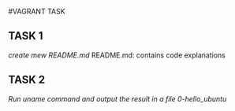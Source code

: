 #VAGRANT TASK
## TASK 1
*create mew README.md* README.md: contains code explanations
## TASK 2
*Run uname command and output the result in a file 0-hello_ubuntu*
